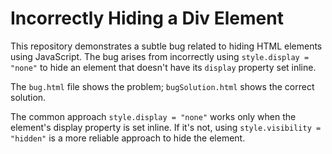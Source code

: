 # Incorrectly Hiding a Div Element

This repository demonstrates a subtle bug related to hiding HTML elements using JavaScript.  The bug arises from incorrectly using `style.display = "none"` to hide an element that doesn't have its `display` property set inline. 

The `bug.html` file shows the problem; `bugSolution.html` shows the correct solution.

The common approach `style.display = "none"`  works only when the element's display property is set inline.  If it's not, using `style.visibility = "hidden"` is a more reliable approach to hide the element.